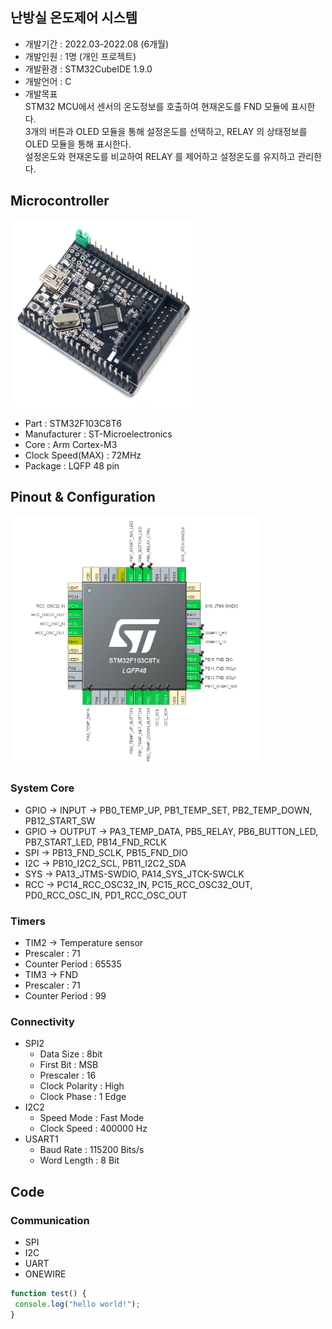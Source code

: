 ## 난방실 온도제어 시스템
* 개발기간 : 2022.03-2022.08 (6개월)
* 개발인원 : 1명 (개인 프로젝트)
* 개발환경 : STM32CubeIDE 1.9.0
* 개발언어 : C
* 개발목표  
STM32 MCU에서 센서의 온도정보를 호출하여 현재온도를 FND 모듈에 표시한다.  
3개의 버튼과 OLED 모듈을 통해 설정온도를 선택하고, RELAY 의 상태정보를 OLED 모듈을 통해 표시한다.  
설정온도와 현재온도를 비교하여 RELAY 를 제어하고 설정온도를 유지하고 관리한다.  
 
## Microcontroller
<a href="#"><img src="https://github.com/hmh2683/heatingroom.project/blob/main/images/stm32f103c8t6.png" width="300px" height="300px"></a> 
* Part : STM32F103C8T6
* Manufacturer : ST-Microelectronics
* Core : Arm Cortex-M3
* Clock Speed(MAX) : 72MHz
* Package : LQFP 48 pin

## Pinout & Configuration
<a href="#"><img src="https://github.com/hmh2683/heatingroom.project/blob/main/images/pin.png" width="400px" height="400px"></a> 
### System Core
* GPIO -> INPUT -> PB0_TEMP_UP, PB1_TEMP_SET, PB2_TEMP_DOWN, PB12_START_SW
* GPIO -> OUTPUT -> PA3_TEMP_DATA, PB5_RELAY, PB6_BUTTON_LED, PB7_START_LED, PB14_FND_RCLK
* SPI -> PB13_FND_SCLK, PB15_FND_DIO
* I2C -> PB10_I2C2_SCL, PB11_I2C2_SDA
* SYS -> PA13_JTMS-SWDIO, PA14_SYS_JTCK-SWCLK
* RCC -> PC14_RCC_OSC32_IN, PC15_RCC_OSC32_OUT, PD0_RCC_OSC_IN, PD1_RCC_OSC_OUT
### Timers
* TIM2 -> Temperature sensor
 * Prescaler : 71
 * Counter Period : 65535
* TIM3 -> FND
 * Prescaler : 71
 * Counter Period : 99
### Connectivity
* SPI2
  * Data Size : 8bit
  * First Bit : MSB
  * Prescaler : 16
  * Clock Polarity : High
  * Clock Phase : 1 Edge
* I2C2
  * Speed Mode : Fast Mode
  * Clock Speed : 400000 Hz
* USART1
  * Baud Rate : 115200 Bits/s
  * Word Length : 8 Bit

## Code
### Communication 
* SPI
* I2C 
* UART
* ONEWIRE
```javascript 
function test() { 
 console.log("hello world!"); 
} 
```

